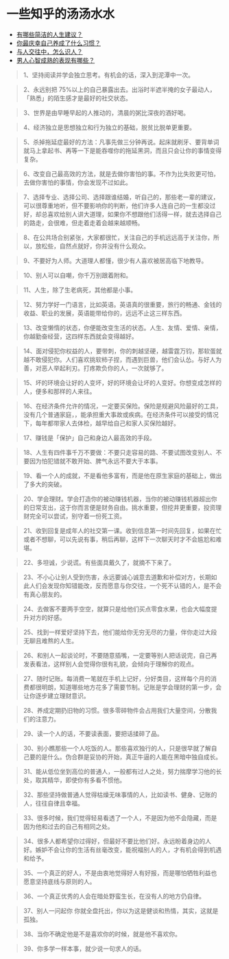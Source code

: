 # 一些知乎的汤汤水水

- [有哪些简洁的人生建议？](https://www.zhihu.com/question/19869956/answer/816451790)
- [你最庆幸自己养成了什么习惯？](https://www.zhihu.com/question/393200731/answer/1292766803)
- [与人交往中，怎么识人？](https://www.zhihu.com/question/325225784/answer/1298484151)
- [男人心智成熟的表现有哪些？](https://www.zhihu.com/question/24560066/answer/1372921671)

> 1、坚持阅读并学会独立思考。有机会的话，深入到泥潭中一次。

> 2、永远别把 75%以上的自己暴露出去。出浴时半遮半掩的女子最动人，「熟悉」的陌生感才是最好的社交状态。

> 3、世界是由早睡早起的人推动的，清晨的粥比深夜的酒好喝。

> 4、经济独立是思想独立和行为独立的基础，脱贫比脱单更重要。

> 5、杀掉拖延症最好的方法：凡事先做三分钟再说。起床就刷牙、要背单词就马上拿起书、再等一下是能吞噬你的拖延黑洞，而且只会让你的事情变得复杂。

> 6、改变自己最高效的方法，就是去做你害怕的事。不作为比失败更可怕，去做你害怕的事情，你会发现不过如此。

> 7、选择专业、选择公司、选择跟谁结婚，听自己的，那些老一辈的建议，可以很尊重地听，但不要影响你的判断，他们许多人连自己的一生都没过好，却总喜欢给别人讲大道理，如果你不想跟他们活得一样，就去选择自己的路走，会很难，但走着走着会越来越顺畅。

> 8、在公共场合别紧张，大家都很忙，关注自己的手机远远高于关注你，所以，放松些，自然点就好，你并没有什么观众。

> 9、不要好为人师。大道理人都懂，很少有人喜欢被居高临下地教导。

> 10、别人可以自嘲，你千万别跟着附和。

> 11、人生，除了生老病死，其他都是小事。

> 12、努力学好一门语言，比如英语。英语真的很重要，旅行的畅通、金钱的收益、职业的发展，英语能带给你的，远远不止这三样东西。

> 13、改变懒惰的状态，你便能改变生活的状态。人生、友情、爱情、亲情，你越勤奋经营，这四样东西就会变得越好。

> 14、面对侵犯你权益的人，要带刺，你的刺越坚硬，越雷霆万钧，那软蛋就越不敢侵犯你。人们喜欢挑软柿子捏，而遇到巨兽，他们会认怂。与好人为善，对恶人举起利刃。打疼欺负你的人，一次就够了。

> 15、坏的环境会让好的人变坏，好的环境会让坏的人变好。你想变成怎样的人，便多和那样的人来往。

> 16、在经济条件允许的情况，一定要买保险。保险是规避风险最好的工具，没有几个普通家庭，，能承担重大事故或疾病。在经济条件可以接受的情况下，每年都带家人去体检，越早给自己和家人买保险越好。

> 17、赚钱是「保护」自己和身边人最高效的手段。

> 18、人生有四件事千万不要做：不要只走容易的路、不要试图改变别人、不要因为怕犯错就不敢开始、脾气永远不要大于本事。

> 19、看一个人的成就，不是看他多富有，而是他在原生家庭的基础上，做出了多大的突破。

> 20、学会理财。学会打造你的被动赚钱机器，当你的被动赚钱机器超出你的日常支出，这于你而言便是财务自由。挑水重要，但挖井更重要，投资理财完全可以尝试，别守着一份死工资。

> 21、收到回复是成年人的社交第一课。收到信息第一时间先回复，如果在忙或者不想聊，可以先说有事，稍后再聊，这样下一次聊天时才不会尴尬和难堪。

> 22、多坦诚，少说谎。有些面具戴久了，就摘不下来了。

> 23、不小心让别人受到伤害，永远要诚心诚意去道歉和补偿对方，长期如此人们会发现你知错能改，反而愿意与你交往，一个死不认错的人，是不会有真心朋友的。

> 24、去做客不要两手空空，就算只是给他们买点零食水果，也会大幅度提升对方的好感。

> 25、找到一样爱好坚持下去，他们能给你无穷无尽的力量，伴你走过大段无聊且难熬的人生。

> 26、和别人一起谈论时，不要随意插嘴，一定要等别人把话说完，自己再发表看法，这样别人会觉得你很有礼貌，会倾向于理解你的观点。

> 27、随时记账。每消费一笔就在手机上记好，分好类目，这样每个月的消费都很明朗，知道哪些地方花多了需要节制。记账是学会理财的第一步，会让你逐步建立理财意识。

> 28、养成定期扔旧物的习惯。很多零碎物件会占用我们大量空间，分散我们的注意力。

> 29、读一个人的话，不要读表面，要把话揉碎了品。

> 30、别小瞧那些一个人吃饭的人。那些喜欢独行的人，只是很早就了解自己要的是什么。伪合群是妥协的开始，真正牛逼的人能在黑暗中独自成长。

> 31、能从低位坐到高位的普通人，一般都有过人之处，努力揣摩学习他的长处，取其精华，即使你有多看不惯他。

> 32、那些坚持做普通人觉得枯燥无味事情的人，比如读书、健身、记账的人，往往自律且幸福。

> 33、很多时候，我们觉得轻易看透了一个人，不是因为他不会隐藏，而是因为他和过去的自己有相同之处。

> 34、很多人都希望你过得好，但最好不要比他们好。永远盼着身边的人好。嫉妒不会让你的生活有丝毫改变，能祝福别人的人，才有机会得到机遇和给予。

> 35、一个真正的好人，不是由衷地觉得好人有好报，而是哪怕牺牲利益也愿意坚持底线与原则的人。

> 36、一个真正优秀的人会在暗处野蛮生长，在没有人的地方仍自律。

> 37、别人一问起你 ​​ 你就全盘托出，你以为这是健谈和热情，其实，这就是孤独。

> 38、当你不确定他是不是喜欢你的时候，就是他不喜欢你。

> 39、你多学一样本事，就少说一句求人的话。
